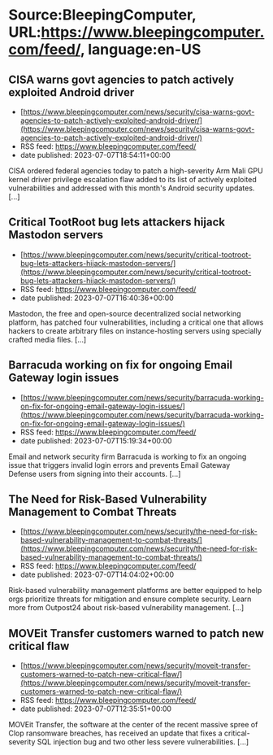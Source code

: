 # Source:BleepingComputer, URL:https://www.bleepingcomputer.com/feed/, language:en-US

## CISA warns govt agencies to patch actively exploited Android driver
 - [https://www.bleepingcomputer.com/news/security/cisa-warns-govt-agencies-to-patch-actively-exploited-android-driver/](https://www.bleepingcomputer.com/news/security/cisa-warns-govt-agencies-to-patch-actively-exploited-android-driver/)
 - RSS feed: https://www.bleepingcomputer.com/feed/
 - date published: 2023-07-07T18:54:11+00:00

CISA ordered federal agencies today to patch a high-severity Arm Mali GPU kernel driver privilege escalation flaw added to its list of actively exploited vulnerabilities and addressed with this month's Android security updates. [...]

## Critical TootRoot bug lets attackers hijack Mastodon servers
 - [https://www.bleepingcomputer.com/news/security/critical-tootroot-bug-lets-attackers-hijack-mastodon-servers/](https://www.bleepingcomputer.com/news/security/critical-tootroot-bug-lets-attackers-hijack-mastodon-servers/)
 - RSS feed: https://www.bleepingcomputer.com/feed/
 - date published: 2023-07-07T16:40:36+00:00

Mastodon, the free and open-source decentralized social networking platform, has patched four vulnerabilities, including a critical one that allows hackers to create arbitrary files on instance-hosting servers using specially crafted media files. [...]

## Barracuda working on fix for ongoing Email Gateway login issues
 - [https://www.bleepingcomputer.com/news/security/barracuda-working-on-fix-for-ongoing-email-gateway-login-issues/](https://www.bleepingcomputer.com/news/security/barracuda-working-on-fix-for-ongoing-email-gateway-login-issues/)
 - RSS feed: https://www.bleepingcomputer.com/feed/
 - date published: 2023-07-07T15:19:34+00:00

Email and network security firm Barracuda is working to fix an ongoing issue that triggers invalid login errors and prevents Email Gateway Defense users from signing into their accounts. [...]

## The Need for Risk-Based Vulnerability Management to Combat Threats
 - [https://www.bleepingcomputer.com/news/security/the-need-for-risk-based-vulnerability-management-to-combat-threats/](https://www.bleepingcomputer.com/news/security/the-need-for-risk-based-vulnerability-management-to-combat-threats/)
 - RSS feed: https://www.bleepingcomputer.com/feed/
 - date published: 2023-07-07T14:04:02+00:00

Risk-based vulnerability management platforms are better equipped to help orgs prioritize threats for mitigation and ensure complete security. Learn more from Outpost24 about risk-based vulnerability management. [...]

## MOVEit Transfer customers warned to patch new critical flaw
 - [https://www.bleepingcomputer.com/news/security/moveit-transfer-customers-warned-to-patch-new-critical-flaw/](https://www.bleepingcomputer.com/news/security/moveit-transfer-customers-warned-to-patch-new-critical-flaw/)
 - RSS feed: https://www.bleepingcomputer.com/feed/
 - date published: 2023-07-07T12:35:51+00:00

MOVEit Transfer, the software at the center of the recent massive spree of Clop ransomware breaches, has received an update that fixes a critical-severity SQL injection bug and two other less severe vulnerabilities. [...]

